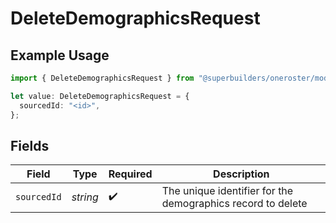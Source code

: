 # DeleteDemographicsRequest

## Example Usage

```typescript
import { DeleteDemographicsRequest } from "@superbuilders/oneroster/models/operations";

let value: DeleteDemographicsRequest = {
  sourcedId: "<id>",
};
```

## Fields

| Field                                                       | Type                                                        | Required                                                    | Description                                                 |
| ----------------------------------------------------------- | ----------------------------------------------------------- | ----------------------------------------------------------- | ----------------------------------------------------------- |
| `sourcedId`                                                 | *string*                                                    | :heavy_check_mark:                                          | The unique identifier for the demographics record to delete |